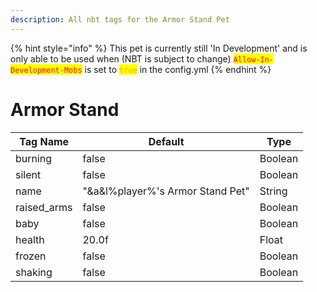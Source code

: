 ```yaml
---
description: All nbt tags for the Armor Stand Pet
---
```


{% hint style="info" %}
This pet is currently still 'In Development' and is only able to be used when (NBT is subject to change)
<mark style="color:red;">`Allow-In-Development-Mobs`</mark> is set to <mark style="color:orange;">`true`</mark> in the config.yml
{% endhint %}

# Armor Stand

| Tag Name     | Default                                                            | Type                                         |
| - | - | - |
| burning | false | Boolean |
| silent | false | Boolean |
| name | "&a&l%player%'s Armor Stand Pet" | String |
| raised_arms | false | Boolean |
| baby | false | Boolean |
| health | 20.0f | Float |
| frozen | false | Boolean |
| shaking | false | Boolean |
